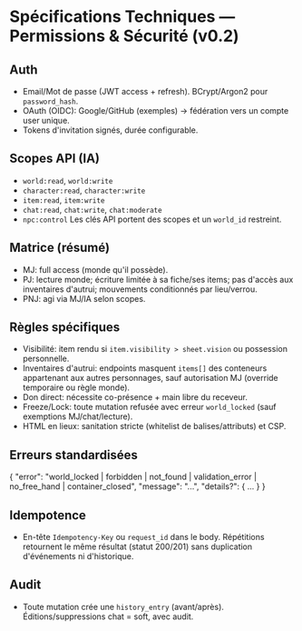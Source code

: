 # Spécifications Techniques — Permissions & Sécurité (v0.2)

## Auth
- Email/Mot de passe (JWT access + refresh). BCrypt/Argon2 pour `password_hash`.
- OAuth (OIDC): Google/GitHub (exemples) → fédération vers un compte user unique.
- Tokens d'invitation signés, durée configurable.

## Scopes API (IA)
- `world:read`, `world:write`
- `character:read`, `character:write`
- `item:read`, `item:write`
- `chat:read`, `chat:write`, `chat:moderate`
- `npc:control`
Les clés API portent des scopes et un `world_id` restreint.

## Matrice (résumé)
- MJ: full access (monde qu'il possède).
- PJ: lecture monde; écriture limitée à sa fiche/ses items; pas d'accès aux inventaires d'autrui; mouvements conditionnés par lieu/verrou.
- PNJ: agi via MJ/IA selon scopes.

## Règles spécifiques
- Visibilité: item rendu si `item.visibility > sheet.vision` ou possession personnelle.
- Inventaires d'autrui: endpoints masquent `items[]` des conteneurs appartenant aux autres personnages, sauf autorisation MJ (override temporaire ou règle monde).
- Don direct: nécessite co-présence + main libre du receveur.
- Freeze/Lock: toute mutation refusée avec erreur `world_locked` (sauf exemptions MJ/chat/lecture).
- HTML en lieux: sanitation stricte (whitelist de balises/attributs) et CSP.

## Erreurs standardisées
{
  "error": "world_locked | forbidden | not_found | validation_error | no_free_hand | container_closed",
  "message": "...",
  "details?": { ... }
}

## Idempotence
- En-tête `Idempotency-Key` ou `request_id` dans le body. Répétitions retournent le même résultat (statut 200/201) sans duplication d'événements ni d'historique.

## Audit
- Toute mutation crée une `history_entry` (avant/après). Éditions/suppressions chat = soft, avec audit.

